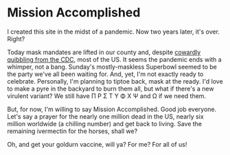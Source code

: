 # Mission Accomplished

I created this site in the midst of a pandemic. Now two years later, it's over. Right?
<!--more-->
Today mask mandates are lifted in our county and, despite [cowardly quibbling from the CDC](https://www.nbcnews.com/health/health-news/mask-mandates-can-people-stop-wearing-masks-covid-rcna14587), most of the US. It seems the pandemic ends with a whimper, not a bang. Sunday's mostly-maskless Superbowl seemed to be the party we've all been waiting for. And, yet, I'm not exactly ready to celebrate. Personally, I'm planning to tiptoe back, mask at the ready. I'd love to make a pyre in the backyard to burn them all, but what if there's a new virulent variant? We still have Π Ρ Σ Τ Υ Φ Χ Ψ and Ω if we need them. 

But, for now, I'm willing to say Mission Accomplished. Good job everyone. Let's say a prayer for the nearly one million dead in the US, nearly six million worldwide (a chilling number) and get back to living. Save the remaining ivermectin for the horses, shall we?

Oh, and get your goldurn vaccine, will ya? For me? For all of us!

